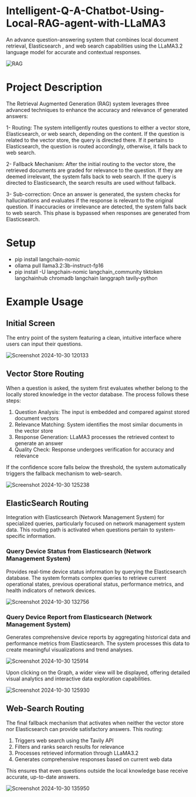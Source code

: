 # Intelligent-Q-A-Chatbot-Using-Local-RAG-agent-with-LLaMA3
An advance question-answering system that combines local document retrieval, Elasticsearch , and web search capabilities using the LLaMA3.2 language model for accurate and contextual responses.

![RAG](https://github.com/user-attachments/assets/61b1245b-b955-4fbb-99db-7d41cdd7f96b)

# Project Description
The Retrieval Augmented Generation (RAG) system leverages three advanced techniques to enhance the accuracy and relevance of generated answers:

1- Routing: The system intelligently routes questions to either a vector store, Elasticsearch, or web search, depending on the content. If the question is related to the vector store, the query is directed there. If it pertains to Elasticsearch, the question is routed accordingly, otherwise, it falls back to web search.

2- Fallback Mechanism: After the initial routing to the vector store, the retrieved documents are graded for relevance to the question. If they are deemed irrelevant, the system falls back to web search. If the query is directed to Elasticsearch, the search results are used without fallback.

3- Sub-correction: Once an answer is generated, the system checks for hallucinations and evaluates if the response is relevant to the original question. If inaccuracies or irrelevance are detected, the system falls back to web search. This phase is bypassed when responses are generated from Elasticsearch.

# Setup 
- pip install langchain-nomic
- ollama pull llama3.2:3b-instruct-fp16 
- pip install -U langchain-nomic langchain_community tiktoken langchainhub chromadb langchain langgraph tavily-python

# Example Usage

## Initial Screen
The entry point of the system featuring a clean, intuitive interface where users can input their questions.

![Screenshot 2024-10-30 120133](https://github.com/user-attachments/assets/790f3451-79a9-41a7-9248-66f4380b5822)

## Vector Store Routing
When a question is asked, the system first evaluates whether belong to  the locally stored knowledge in the vector database. The process follows these steps:

1. Question Analysis: The input is embedded and compared against stored document vectors
2. Relevance Matching: System identifies the most similar documents in the vector store
3. Response Generation: LLaMA3 processes the retrieved context to generate an answer
4. Quality Check: Response undergoes verification for accuracy and relevance

If the confidence score falls below the threshold, the system automatically triggers the fallback mechanism to web-search.

![Screenshot 2024-10-30 125238](https://github.com/user-attachments/assets/4575c01d-5405-4828-b7ce-a5a68ac81e88)

## ElasticSearch Routing
Integration with Elasticsearch (Network Management System) for specialized queries, particularly focused on network management system data. This routing path is activated when questions pertain to system-specific information.

### Query Device Status from Elasticsearch (Network Management System)
Provides real-time device status information by querying the Elasticsearch database. The system formats complex queries to retrieve current operational states, previous operational status, performance metrics, and health indicators of network devices.

![Screenshot 2024-10-30 132756](https://github.com/user-attachments/assets/8315fd47-b387-4453-b9d5-ef896cd65320)

### Query Device Report from Elasticsearch (Network Management System)
Generates comprehensive device reports by aggregating historical data and performance metrics from Elasticsearch. The system processes this data to create meaningful visualizations and trend analyses.

![Screenshot 2024-10-30 125914](https://github.com/user-attachments/assets/c9a884fb-4901-4bc3-91ce-56e9539ab7c9)

Upon clicking on the Graph, a wider view will be displayed, offering detailed visual analytics and interactive data exploration capabilities.

![Screenshot 2024-10-30 125930](https://github.com/user-attachments/assets/78e7d3d8-8254-40d3-9a9a-2ebf0000934f)

## Web-Search Routing
The final fallback mechanism that activates when neither the vector store nor Elasticsearch can provide satisfactory answers. This routing:

1. Triggers web search using the Tavily API
2. Filters and ranks search results for relevance
3. Processes retrieved information through LLaMA3.2
4. Generates comprehensive responses based on current web data

This ensures that even questions outside the local knowledge base receive accurate, up-to-date answers.

![Screenshot 2024-10-30 135950](https://github.com/user-attachments/assets/f85238d7-d334-4ccc-bf39-dbe6876b183b)
